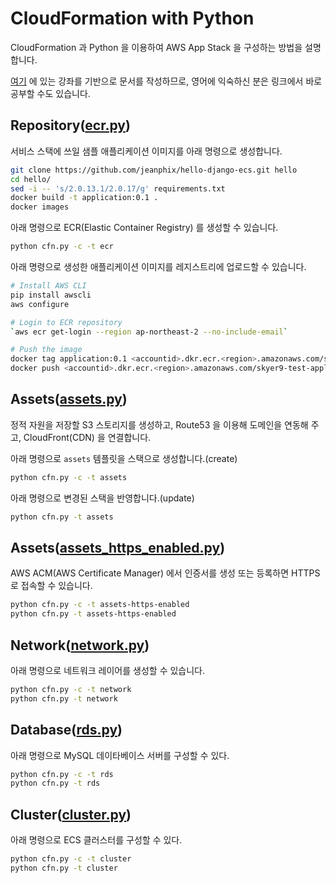 # CloudFormation with Python

CloudFormation 과 Python 을 이용하여 AWS App Stack 을 구성하는 방법을 설명합니다.

[여기](https://jeanphix.github.io/2016/06/13/howto-cloudformation-ecs/) 에 있는 강좌를 기반으로 문서를 작성하므로, 
영어에 익숙하신 분은 링크에서 바로 공부할 수도 있습니다.

## Repository([ecr.py](templates/ecr.py))

서비스 스택에 쓰일 샘플 애플리케이션 이미지를 아래 명령으로 생성합니다.

```bash
git clone https://github.com/jeanphix/hello-django-ecs.git hello
cd hello/
sed -i -- 's/2.0.13.1/2.0.17/g' requirements.txt
docker build -t application:0.1 .
docker images
```

아래 명령으로 ECR(Elastic Container Registry) 를 생성할 수 있습니다.

```bash
python cfn.py -c -t ecr
```

아래 명령으로 생성한 애플리케이션 이미지를 레지스트리에 업로드할 수 있습니다.

```bash
# Install AWS CLI
pip install awscli
aws configure

# Login to ECR repository
`aws ecr get-login --region ap-northeast-2 --no-include-email`

# Push the image
docker tag application:0.1 <accountid>.dkr.ecr.<region>.amazonaws.com/skyer9-test-application:0.1
docker push <accountid>.dkr.ecr.<region>.amazonaws.com/skyer9-test-application:0.1
```

## Assets([assets.py](templates/assets.py))

정적 자원을 저장할 S3 스토리지를 생성하고, Route53 을 이용해 도메인을 연동해 주고, CloudFront(CDN) 을 연결합니다.

아래 명령으로 `assets` 템플릿을 스택으로 생성합니다.(create)

```bash
python cfn.py -c -t assets
```

아래 명령으로 변경된 스택을 반영합니다.(update)

```bash
python cfn.py -t assets
```

## Assets([assets_https_enabled.py](templates/assets_https_enabled.py))

AWS ACM(AWS Certificate Manager) 에서 인증서를 생성 또는 등록하면 HTTPS 로 접속할 수 있습니다.

```bash
python cfn.py -c -t assets-https-enabled
python cfn.py -t assets-https-enabled
```

## Network([network.py](templates/network.py))

아래 명령으로 네트워크 레이어를 생성할 수 있습니다.

```bash
python cfn.py -c -t network
python cfn.py -t network
```

## Database([rds.py](templates/rds.py))

아래 명령으로 MySQL 데이타베이스 서버를 구성할 수 있다.

```bash
python cfn.py -c -t rds
python cfn.py -t rds
```

## Cluster([cluster.py](templates/cluster.py))

아래 명령으로 ECS 클러스터를 구성할 수 있다.

```bash
python cfn.py -c -t cluster
python cfn.py -t cluster
```
